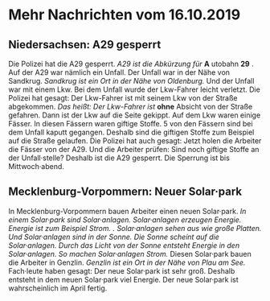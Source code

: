 # Mehr Nachrichten vom 16.10.2019


## Niedersachsen: A29 gesperrt
Die Polizei hat die A29 gesperrt.  *A29 ist die Abkürzung für*  **A** utobahn **29** . Auf der A29 war nämlich ein Unfall. Der Unfall war in der Nähe von Sandkrug.  *Sandkrug ist ein Ort in der Nähe von Oldenburg.*  Und der Unfall war mit einem Lkw. Bei dem Unfall wurde der Lkw-Fahrer leicht verletzt. Die Polizei hat gesagt: Der Lkw-Fahrer ist mit seinem Lkw von der Straße abgekommen. *Das heißt:*   *Der Lkw-Fahrer ist*  **ohne** Absicht von der Straße gefahren. Dann ist der Lkw auf die Seite gekippt. Auf dem Lkw waren einige Fässer. In diesen Fässern waren giftige Stoffe. 5 von den Fässern sind bei dem Unfall kaputt gegangen. Deshalb sind die giftigen Stoffe zum Beispiel auf die Straße gelaufen. Die Polizei hat auch gesagt: Jetzt holen die Arbeiter die Fässer von der A29. Und die Arbeiter prüfen: Sind noch giftige Stoffe an der Unfall·stelle? Deshalb ist die A29 gesperrt. Die Sperrung ist bis Mittwoch·abend. 

## Mecklenburg-Vorpommern: Neuer Solar·park
In Mecklenburg-Vorpommern bauen Arbeiter einen neuen Solar·park.  *In einem Solar·park sind Solar·anlagen.*   *Solar·anlagen erzeugen Energie.*   *Energie ist zum Beispiel Strom.   .*   *Solar·anlagen sehen aus wie große Platten.*   *Und Solar·anlagen sind in der Sonne.*   *Die Sonne scheint auf die Solar·anlagen.*   *Durch das Licht von der Sonne entsteht Energie in den Solar·anlagen.*   *So machen Solar·anlagen Strom.*  Diesen Solar·park bauen die Arbeiter in Genzlin.  *Genzlin ist ein Ort in der Nähe von Plau am See.*  Fach·leute haben gesagt: Der neue Solar·park ist sehr groß. Deshalb entsteht in dem neuen Solar·park viel Energie. Der neue Solar·park ist wahrscheinlich im April fertig. 
